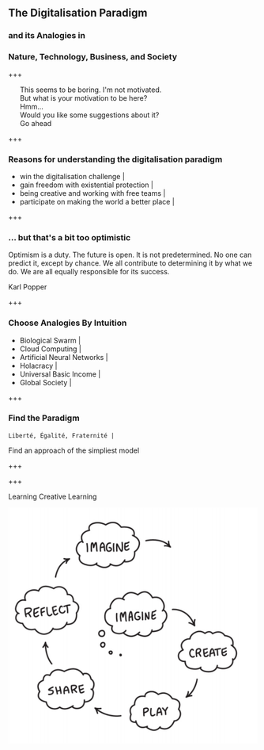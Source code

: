 ## The Digitalisation Paradigm

### and its Analogies in
### Nature, Technology, Business, and Society

+++

<ul>
  <li style="list-style-type: none;">This seems to be boring. I'm not motivated.</li>
  <li class="fragment" style="list-style-type: none;">But what is your motivation to be here?</li>
  <li class="fragment" style="list-style-type: none;">Hmm...</li>
  <li class="fragment" style="list-style-type: none;">Would you like some suggestions about it?</li>
  <li class="fragment" style="list-style-type: none;">Go ahead</li>
</ul>

+++

### Reasons for understanding the digitalisation paradigm

- win the digitalisation challenge |
- gain freedom with existential protection |
- being creative and working with free teams |
- participate on making the world a better place |

+++

### ... but that's a bit too optimistic

Optimism is a duty. The future is open. It is not predetermined. No one can predict it, except by chance.
We all contribute to determining it by what we do. We are all equally responsible for its success.

Karl Popper




+++

### Choose Analogies By Intuition

- Biological Swarm |
- Cloud Computing |
- Artificial Neural Networks |
- Holacracy |
- Universal Basic Income |
- Global Society |

+++

### Find the Paradigm

```
Liberté, Égalité, Fraternité |
```


Find an approach of the simpliest model

+++


+++

Learning Creative Learning

![Learning Creative Learning](assets/image/learningCreativeLearning.png)